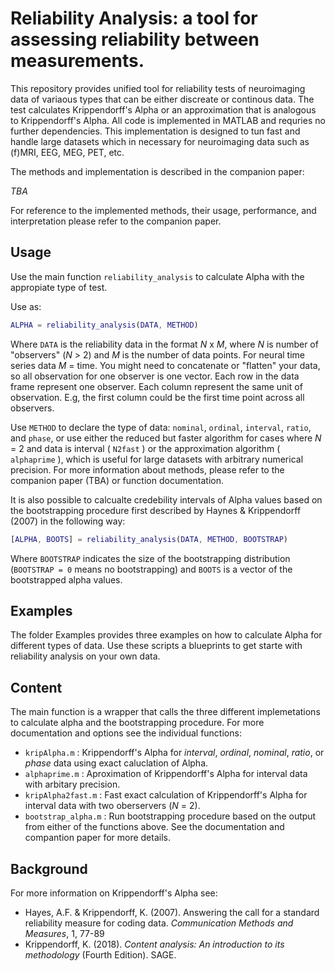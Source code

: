 # Reliability Analysis: a tool for assessing reliability between measurements.

This repository provides unified tool for reliability tests of neuroimaging data of variaous types that can be either discreate or continous data. The test calculates Krippendorff's Alpha or an approximation that is analogous to Krippendorff's Alpha. All code is implemented in MATLAB and requries no further dependencies. This implementation is designed to tun fast and handle large datasets which in necessary for neuroimaging data such as (f)MRI, EEG, MEG, PET, etc.

The methods and implementation is described in the companion paper:

  *TBA*

For reference to the implemented methods, their usage, performance, and interpretation please refer to the companion paper.

## Usage
Use the main function `reliability_analysis` to calculate Alpha with the appropiate type of test.

Use as:
````Matlab
ALPHA = reliability_analysis(DATA, METHOD)
````

Where `DATA` is the reliability data in the format *N* x *M*, where *N* is number of "observers" (*N* > 2) and *M* is the number of data points. For neural time series data *M* = time. You might need to concatenate or "flatten" your data, so all observation for one observer is one vector. Each row in the data frame represent one observer. Each column represent the same unit of observation. E.g, the first column could be the first time point across all observers.

Use `METHOD` to declare the type of data: `nominal`, `ordinal`, `interval`, `ratio`, and `phase`, or use either the reduced but faster algorithm for cases where *N* = 2 and data is interval ( `N2fast` ) or the approximation algorithm ( `alphaprime` ), which is useful for large datasets with arbitrary numerical precision. For more information about methods, please refer to the companion paper (TBA) or function documentation.

It is also possible to calcualte credebility intervals of Alpha values based on the bootstrapping procedure first described by Haynes & Krippendorff (2007) in the following way:
````Matlab
[ALPHA, BOOTS] = reliability_analysis(DATA, METHOD, BOOTSTRAP)
````
Where `BOOTSTRAP` indicates the size of the bootstrapping distribution (`BOOTSTRAP = 0` means no bootstrapping) and `BOOTS` is a vector of the bootstrapped alpha values.

## Examples
The folder Examples provides three examples on how to calculate Alpha for different types of data. Use these scripts a blueprints to get starte with reliability analysis on your own data.

## Content
The main function is a wrapper that calls the three different implemetations to calculate alpha and the bootstrapping procedure. For more documentation and options see the individual functions:
* `kripAlpha.m` : Krippendorff's Alpha for *interval*, *ordinal*, *nominal*, *ratio*, or *phase* data using exact caluclation of Alpha.
* `alphaprime.m` : Aproximation of Krippendorff's Alpha for interval data with arbitary precision.
* `kripAlpha2fast.m` : Fast exact calculation of Krippendorff's Alpha for interval data with two oberservers (*N* = 2).
* `bootstrap_alpha.m` : Run bootstrapping procedure based on the output from either of the functions above. See the documentation and compantion paper for more details. 

## Background
For more information on Krippendorff's Alpha see: 
* Hayes, A.F. & Krippendorff, K. (2007). Answering the call for a standard reliability measure for coding data. *Communication Methods and Measures*, 1, 77-89
* Krippendorff, K. (2018). *Content analysis: An introduction to its methodology* (Fourth Edition). SAGE.

